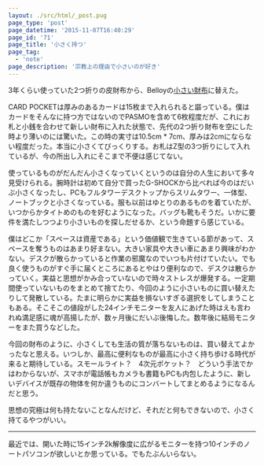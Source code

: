 ```yaml
---
layout: ./src/html/_post.pug
page_type: 'post'
page_datetime: '2015-11-07T16:40:29'
page_id: '71'
page_title: '小さく持つ'
page_tag:
  - 'note'
page_description: '宗教上の理由で小さいのが好き'
---
```

3年くらい使っていた2つ折りの皮財布から、Belloyの[小さい財布](http://bellroy.com/wallets/card-pocket#charcoal)に替えた。

CARD POCKETは厚みのあるカードは15枚まで入れられると謳っている。僕はカードをそんなに持つ方ではないのでPASMOを含めて6枚程度だが、これにお札と小銭を合わせて新しい財布に入れた状態で、先代の2つ折り財布を空にした時より薄いのには驚いた。この時の実寸は10.5cm * 7cm、厚みは2cmにならない程度だった。本当に小さくてびっくりする。お札はZ型の3つ折りにして入れているが、今の所出し入れにそこまで不便は感じてない。

使っているものがだんだん小さくなっていくというのは自分の人生において多々見受けられる。腕時計は初めて自分で買ったG-SHOCKから比べれば今のはだいぶ小さくなったし、PCもフルタワーデスクトップからスリムタワー、一体型、ノートブックと小さくなっている。服も以前はゆとりのあるものを着ていたが、いつからかタイトめのものを好むようになった。バッグも靴もそうだ。いかに要件を満たしつつより小さいものを探しだせるか、という命題すら感じている。

僕はどこか「スペースは資産である」という価値観で生きている節があって、スペースを奪うものはあまり好まない。大きい家具や大きい車にあまり興味がわかない。デスクが散らかっていると作業の邪魔なのでいつも片付けていたい。でも良く使うものがすぐ手に届くところにあるとやはり便利なので、デスクは散らかっていく。実益と思想がかみ合っていないので時々ストレスが爆発する。一定期間使っていないものをまとめて捨てたり、今回のように小さいものに買い替えたりして発散している。たまに明らかに実益を損ないすぎる選択をしてしまうこともある。そこそこの値段がした24インチモニターを友人にあげた時はえも言われぬ満足感に魂が高揚したが、数ヶ月後にだいぶ後悔した。数年後に結局モニターをまた買うなどした。

今回の財布のように、小さくしても生活の質が落ちないものは、買い替えてよかったなと思える。いつしか、最高に便利なものが最高に小さく持ち歩ける時代が来ると期待している。スモールライト？　4次元ポケット？　どういう手法でかはわからないが、スマホが電話帳もカメラも書籍もPCも内包したように、新しいデバイスが既存の物体を何か違うものにコンバートしてまとめるようになるんだと思う。

思想の究極は何も持たないことなんだけど、それだと何もできないので、小さく持てるやつがいい。

---

最近では、開いた時に15インチ2k解像度に広がるモニターを持つ10インチのノートパソコンが欲しいとか思っている。でもたぶんいらない。
